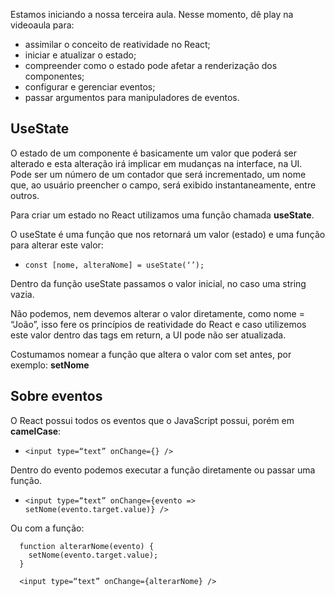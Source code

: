 Estamos iniciando a nossa terceira aula. Nesse momento, dê play na videoaula para: 

- assimilar o conceito de reatividade no React;
- iniciar e atualizar o estado;
- compreender como o estado pode afetar a renderização dos componentes;
- configurar e gerenciar eventos;
- passar argumentos para manipuladores de eventos.

## UseState

O estado de um componente é basicamente um valor que poderá ser alterado e esta alteração irá implicar em mudanças na interface, na UI. Pode ser um número de um contador que será incrementado, um nome que, ao usuário preencher o campo, será exibido instantaneamente, entre outros.

Para criar um estado no React utilizamos uma função chamada **useState**.

O useState é uma função que nos retornará um valor (estado) e uma função para alterar este valor:
- `const [nome, alteraNome] = useState(‘’);`

Dentro da função useState passamos o valor inicial, no caso uma string vazia.

Não podemos, nem devemos alterar o valor diretamente, como nome = “João”, isso fere os princípios de reatividade do React e caso utilizemos este valor dentro das tags em return, a UI pode não ser atualizada.

Costumamos nomear a função que altera o valor com set antes, por exemplo: **setNome**

## Sobre eventos
O React possui todos os eventos que o JavaScript possui, porém em **camelCase**:
- `<input type=“text” onChange={} />`

Dentro do evento podemos executar a função diretamente ou passar uma função.
- `<input type=“text” onChange={evento => setNome(evento.target.value)} />`

Ou com a função:
``` 
  function alterarNome(evento) { 
    setNome(evento.target.value); 
  } 
  
  <input type=“text” onChange={alterarNome} />
```